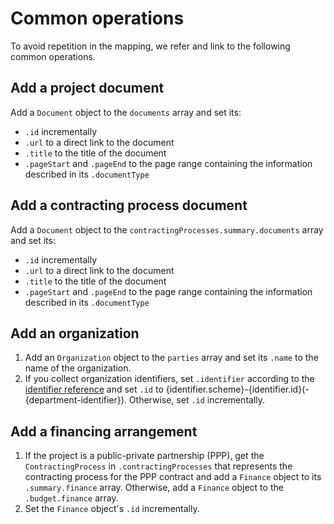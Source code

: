 # Common operations

To avoid repetition in the mapping, we refer and link to the following common operations.

## Add a project document

Add a `Document` object to the `documents` array and set its:

* `.id` incrementally
* `.url` to a direct link to the document
* `.title` to the title of the document
* `.pageStart` and `.pageEnd` to the page range containing the information described in its `.documentType`

## Add a contracting process document

Add a `Document` object to the `contractingProcesses.summary.documents` array and set its:

* `.id` incrementally
* `.url` to a direct link to the document
* `.title` to the title of the document
* `.pageStart` and `.pageEnd` to the page range containing the information described in its `.documentType`

## Add an organization

1. Add an `Organization` object to the `parties` array and set its `.name` to the name of the organization.
1. If you collect organization identifiers, set `.identifier` according to the [identifier reference](../reference/schema.md#identifier) and set `.id` to {identifier.scheme}-{identifier.id}(-{department-identifier}). Otherwise, set `.id` incrementally.

## Add a financing arrangement

1. If the project is a public-private partnership (PPP), get the `ContractingProcess` in `.contractingProcesses` that represents the contracting process for the PPP contract and add a `Finance` object to its `.summary.finance` array. Otherwise, add a `Finance` object to the `.budget.finance` array.
2. Set the `Finance` object's `.id` incrementally.
